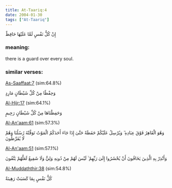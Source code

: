 ```yaml
---
title: At-Taariq:4
date: 2004-01-30
tags: ["At-Taariq"]
---
```

إِنْ كُلُّ نَفْسٍ لَمَّا عَلَيْهَا حَافِظٌ
### meaning: 
there is a guard over every soul.
### similar verses: 

[As-Saaffaat:7](/37/7) (sim:64.8%)

وَحِفْظًا مِنْ كُلِّ شَيْطَانٍ مَارِدٍ

[Al-Hijr:17](/15/17) (sim:64.1%)

وَحَفِظْنَاهَا مِنْ كُلِّ شَيْطَانٍ رَجِيمٍ

[Al-An'aam:61](/6/61) (sim:57.3%)

وَهُوَ الْقَاهِرُ فَوْقَ عِبَادِهِ ۖ وَيُرْسِلُ عَلَيْكُمْ حَفَظَةً حَتَّىٰ إِذَا جَاءَ أَحَدَكُمُ الْمَوْتُ تَوَفَّتْهُ رُسُلُنَا وَهُمْ لَا يُفَرِّطُونَ

[Al-An'aam:51](/6/51) (sim:57.1%)

وَأَنْذِرْ بِهِ الَّذِينَ يَخَافُونَ أَنْ يُحْشَرُوا إِلَىٰ رَبِّهِمْ ۙ لَيْسَ لَهُمْ مِنْ دُونِهِ وَلِيٌّ وَلَا شَفِيعٌ لَعَلَّهُمْ يَتَّقُونَ

[Al-Muddaththir:38](/74/38) (sim:54.8%)

كُلُّ نَفْسٍ بِمَا كَسَبَتْ رَهِينَةٌ
